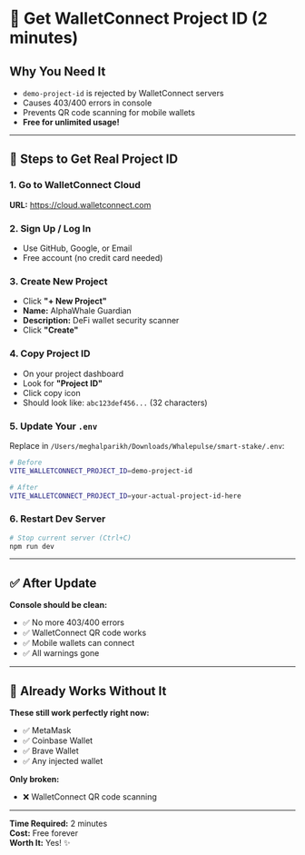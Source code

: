 # 🔑 Get WalletConnect Project ID (2 minutes)

## Why You Need It
- `demo-project-id` is rejected by WalletConnect servers
- Causes 403/400 errors in console
- Prevents QR code scanning for mobile wallets
- **Free for unlimited usage!**

---

## 📝 Steps to Get Real Project ID

### 1. Go to WalletConnect Cloud
**URL:** https://cloud.walletconnect.com

### 2. Sign Up / Log In
- Use GitHub, Google, or Email
- Free account (no credit card needed)

### 3. Create New Project
- Click **"+ New Project"**
- **Name:** AlphaWhale Guardian
- **Description:** DeFi wallet security scanner
- Click **"Create"**

### 4. Copy Project ID
- On your project dashboard
- Look for **"Project ID"**
- Click copy icon
- Should look like: `abc123def456...` (32 characters)

### 5. Update Your `.env`
Replace in `/Users/meghalparikh/Downloads/Whalepulse/smart-stake/.env`:

```bash
# Before
VITE_WALLETCONNECT_PROJECT_ID=demo-project-id

# After
VITE_WALLETCONNECT_PROJECT_ID=your-actual-project-id-here
```

### 6. Restart Dev Server
```bash
# Stop current server (Ctrl+C)
npm run dev
```

---

## ✅ After Update

**Console should be clean:**
- ✅ No more 403/400 errors
- ✅ WalletConnect QR code works
- ✅ Mobile wallets can connect
- ✅ All warnings gone

---

## 🚀 Already Works Without It

**These still work perfectly right now:**
- ✅ MetaMask
- ✅ Coinbase Wallet  
- ✅ Brave Wallet
- ✅ Any injected wallet

**Only broken:**
- ❌ WalletConnect QR code scanning

---

**Time Required:** 2 minutes  
**Cost:** Free forever  
**Worth It:** Yes! ✨

